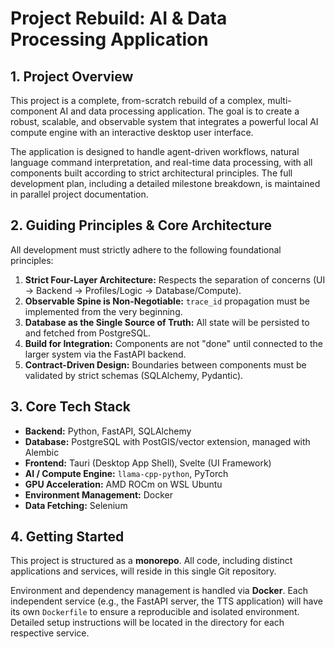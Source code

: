# Project Rebuild: AI & Data Processing Application

## 1. Project Overview

This project is a complete, from-scratch rebuild of a complex, multi-component AI and data processing application. The goal is to create a robust, scalable, and observable system that integrates a powerful local AI compute engine with an interactive desktop user interface.

The application is designed to handle agent-driven workflows, natural language command interpretation, and real-time data processing, with all components built according to strict architectural principles. The full development plan, including a detailed milestone breakdown, is maintained in parallel project documentation.

## 2. Guiding Principles & Core Architecture

All development must strictly adhere to the following foundational principles:

1.  **Strict Four-Layer Architecture:** Respects the separation of concerns (UI → Backend → Profiles/Logic → Database/Compute).
2.  **Observable Spine is Non-Negotiable:** `trace_id` propagation must be implemented from the very beginning.
3.  **Database as the Single Source of Truth:** All state will be persisted to and fetched from PostgreSQL.
4.  **Build for Integration:** Components are not "done" until connected to the larger system via the FastAPI backend.
5.  **Contract-Driven Design:** Boundaries between components must be validated by strict schemas (SQLAlchemy, Pydantic).

## 3. Core Tech Stack

- **Backend:** Python, FastAPI, SQLAlchemy
- **Database:** PostgreSQL with PostGIS/vector extension, managed with Alembic
- **Frontend:** Tauri (Desktop App Shell), Svelte (UI Framework)
- **AI / Compute Engine:** `llama-cpp-python`, PyTorch
- **GPU Acceleration:** AMD ROCm on WSL Ubuntu
- **Environment Management:** Docker
- **Data Fetching:** Selenium

## 4. Getting Started

This project is structured as a **monorepo**. All code, including distinct applications and services, will reside in this single Git repository.

Environment and dependency management is handled via **Docker**. Each independent service (e.g., the FastAPI server, the TTS application) will have its own `Dockerfile` to ensure a reproducible and isolated environment. Detailed setup instructions will be located in the directory for each respective service.